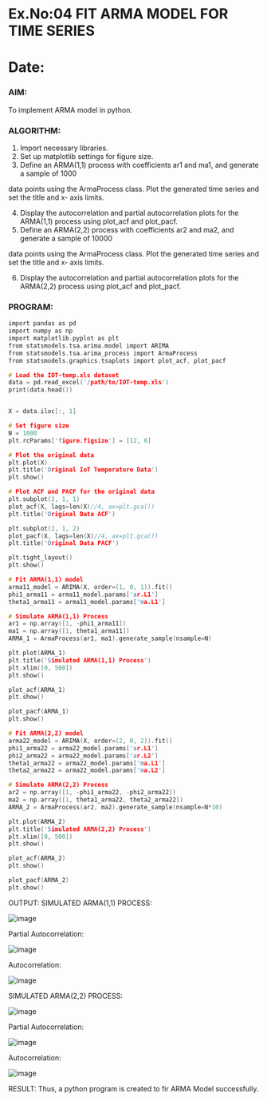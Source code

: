 # Ex.No:04   FIT ARMA MODEL FOR TIME SERIES
# Date: 



### AIM:
To implement ARMA model in python.
### ALGORITHM:
1. Import necessary libraries.
2. Set up matplotlib settings for figure size.
3. Define an ARMA(1,1) process with coefficients ar1 and ma1, and generate a sample of 1000

data points using the ArmaProcess class. Plot the generated time series and set the title and x-
axis limits.

4. Display the autocorrelation and partial autocorrelation plots for the ARMA(1,1) process using
plot_acf and plot_pacf.
5. Define an ARMA(2,2) process with coefficients ar2 and ma2, and generate a sample of 10000

data points using the ArmaProcess class. Plot the generated time series and set the title and x-
axis limits.

6. Display the autocorrelation and partial autocorrelation plots for the ARMA(2,2) process using
plot_acf and plot_pacf.
### PROGRAM:
```c
import pandas as pd
import numpy as np
import matplotlib.pyplot as plt
from statsmodels.tsa.arima.model import ARIMA
from statsmodels.tsa.arima_process import ArmaProcess
from statsmodels.graphics.tsaplots import plot_acf, plot_pacf

# Load the IOT-temp.xls dataset
data = pd.read_excel('/path/to/IOT-temp.xls')  
print(data.head()) 


X = data.iloc[:, 1]

# Set figure size
N = 1000
plt.rcParams['figure.figsize'] = [12, 6]

# Plot the original data
plt.plot(X)
plt.title('Original IoT Temperature Data')
plt.show()

# Plot ACF and PACF for the original data
plt.subplot(2, 1, 1)
plot_acf(X, lags=len(X)//4, ax=plt.gca())
plt.title('Original Data ACF')

plt.subplot(2, 1, 2)
plot_pacf(X, lags=len(X)//4, ax=plt.gca())
plt.title('Original Data PACF')

plt.tight_layout()
plt.show()

# Fit ARMA(1,1) model
arma11_model = ARIMA(X, order=(1, 0, 1)).fit()
phi1_arma11 = arma11_model.params['ar.L1']
theta1_arma11 = arma11_model.params['ma.L1']

# Simulate ARMA(1,1) Process
ar1 = np.array([1, -phi1_arma11])
ma1 = np.array([1, theta1_arma11])
ARMA_1 = ArmaProcess(ar1, ma1).generate_sample(nsample=N)

plt.plot(ARMA_1)
plt.title('Simulated ARMA(1,1) Process')
plt.xlim([0, 500])
plt.show()

plot_acf(ARMA_1)
plt.show()

plot_pacf(ARMA_1)
plt.show()

# Fit ARMA(2,2) model
arma22_model = ARIMA(X, order=(2, 0, 2)).fit()
phi1_arma22 = arma22_model.params['ar.L1']
phi2_arma22 = arma22_model.params['ar.L2']
theta1_arma22 = arma22_model.params['ma.L1']
theta2_arma22 = arma22_model.params['ma.L2']

# Simulate ARMA(2,2) Process
ar2 = np.array([1, -phi1_arma22, -phi2_arma22])
ma2 = np.array([1, theta1_arma22, theta2_arma22])
ARMA_2 = ArmaProcess(ar2, ma2).generate_sample(nsample=N*10)

plt.plot(ARMA_2)
plt.title('Simulated ARMA(2,2) Process')
plt.xlim([0, 500])
plt.show()

plot_acf(ARMA_2)
plt.show()

plot_pacf(ARMA_2)
plt.show()


```

OUTPUT:
SIMULATED ARMA(1,1) PROCESS:

![image](https://github.com/user-attachments/assets/92635e79-fa35-45fd-8686-7e52e7d0b876)


Partial Autocorrelation:

![image](https://github.com/user-attachments/assets/1ccbea98-81e8-4394-aab8-aa8140999a03)

Autocorrelation:

![image](https://github.com/user-attachments/assets/814683de-bb8a-4857-8acc-11543f279e7f)



SIMULATED ARMA(2,2) PROCESS:

![image](https://github.com/user-attachments/assets/6f6134eb-c43d-401a-bc63-4c879381ef16)

Partial Autocorrelation:

![image](https://github.com/user-attachments/assets/0cd55462-af3c-4fe2-8a19-ad61c1cdad29)



Autocorrelation:

![image](https://github.com/user-attachments/assets/2fca5398-a9a4-40f3-b3bf-fbac5f75b867)

RESULT:
Thus, a python program is created to fir ARMA Model successfully.
